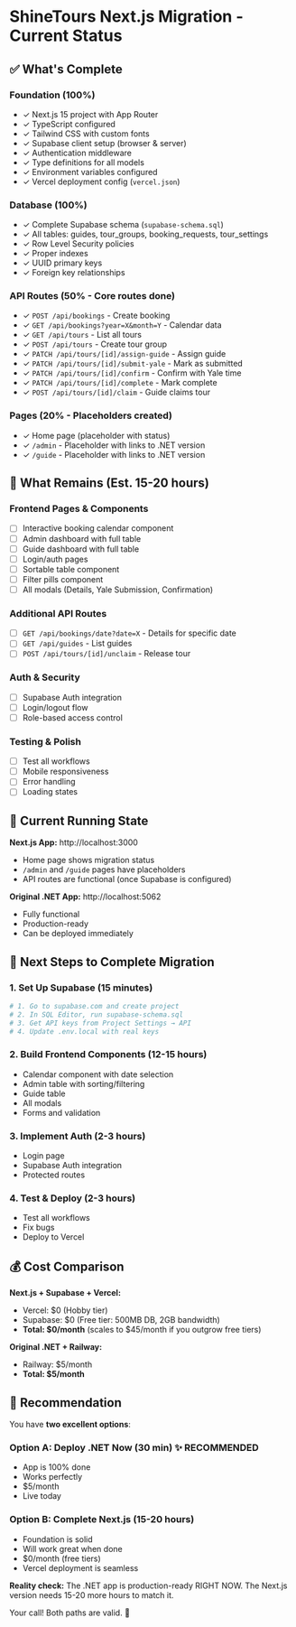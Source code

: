 # ShineTours Next.js Migration - Current Status

## ✅ What's Complete

### Foundation (100%)
- ✓ Next.js 15 project with App Router
- ✓ TypeScript configured
- ✓ Tailwind CSS with custom fonts
- ✓ Supabase client setup (browser & server)
- ✓ Authentication middleware
- ✓ Type definitions for all models
- ✓ Environment variables configured
- ✓ Vercel deployment config (`vercel.json`)

### Database (100%)
- ✓ Complete Supabase schema (`supabase-schema.sql`)
- ✓ All tables: guides, tour_groups, booking_requests, tour_settings
- ✓ Row Level Security policies
- ✓ Proper indexes
- ✓ UUID primary keys
- ✓ Foreign key relationships

### API Routes (50% - Core routes done)
- ✓ `POST /api/bookings` - Create booking
- ✓ `GET /api/bookings?year=X&month=Y` - Calendar data
- ✓ `GET /api/tours` - List all tours
- ✓ `POST /api/tours` - Create tour group
- ✓ `PATCH /api/tours/[id]/assign-guide` - Assign guide
- ✓ `PATCH /api/tours/[id]/submit-yale` - Mark as submitted
- ✓ `PATCH /api/tours/[id]/confirm` - Confirm with Yale time
- ✓ `PATCH /api/tours/[id]/complete` - Mark complete
- ✓ `POST /api/tours/[id]/claim` - Guide claims tour

### Pages (20% - Placeholders created)
- ✓ Home page (placeholder with status)
- ✓ `/admin` - Placeholder with links to .NET version
- ✓ `/guide` - Placeholder with links to .NET version

## 🚧 What Remains (Est. 15-20 hours)

### Frontend Pages & Components
- [ ] Interactive booking calendar component
- [ ] Admin dashboard with full table
- [ ] Guide dashboard with full table
- [ ] Login/auth pages
- [ ] Sortable table component
- [ ] Filter pills component
- [ ] All modals (Details, Yale Submission, Confirmation)

### Additional API Routes
- [ ] `GET /api/bookings/date?date=X` - Details for specific date
- [ ] `GET /api/guides` - List guides
- [ ] `POST /api/tours/[id]/unclaim` - Release tour

### Auth & Security
- [ ] Supabase Auth integration
- [ ] Login/logout flow
- [ ] Role-based access control

### Testing & Polish
- [ ] Test all workflows
- [ ] Mobile responsiveness
- [ ] Error handling
- [ ] Loading states

## 🚀 Current Running State

**Next.js App:** http://localhost:3000
- Home page shows migration status
- `/admin` and `/guide` pages have placeholders
- API routes are functional (once Supabase is configured)

**Original .NET App:** http://localhost:5062
- Fully functional
- Production-ready
- Can be deployed immediately

## 📝 Next Steps to Complete Migration

### 1. Set Up Supabase (15 minutes)
```bash
# 1. Go to supabase.com and create project
# 2. In SQL Editor, run supabase-schema.sql
# 3. Get API keys from Project Settings → API
# 4. Update .env.local with real keys
```

### 2. Build Frontend Components (12-15 hours)
- Calendar component with date selection
- Admin table with sorting/filtering
- Guide table
- All modals
- Forms and validation

### 3. Implement Auth (2-3 hours)
- Login page
- Supabase Auth integration
- Protected routes

### 4. Test & Deploy (2-3 hours)
- Test all workflows
- Fix bugs
- Deploy to Vercel

## 💰 Cost Comparison

**Next.js + Supabase + Vercel:**
- Vercel: $0 (Hobby tier)
- Supabase: $0 (Free tier: 500MB DB, 2GB bandwidth)
- **Total: $0/month** (scales to $45/month if you outgrow free tiers)

**Original .NET + Railway:**
- Railway: $5/month
- **Total: $5/month**

## 🎯 Recommendation

You have **two excellent options**:

### Option A: Deploy .NET Now (30 min) ✨ RECOMMENDED
- App is 100% done
- Works perfectly
- $5/month
- Live today

### Option B: Complete Next.js (15-20 hours)
- Foundation is solid
- Will work great when done
- $0/month (free tiers)
- Vercel deployment is seamless

**Reality check:** The .NET app is production-ready RIGHT NOW. The Next.js version needs 15-20 more hours to match it.

Your call! Both paths are valid. 🚀

